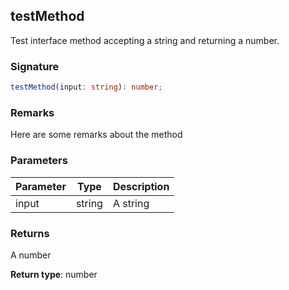## testMethod

Test interface method accepting a string and returning a number.

<h3 id="testmethod-signature">Signature</h3>

```typescript
testMethod(input: string): number;
```

<h3 id="testmethod-remarks">Remarks</h3>

Here are some remarks about the method

<h3 id="testmethod-parameters">Parameters</h3>

| Parameter | Type | Description |
| - | - | - |
| input | string | A string |

<h3 id="testmethod-returns">Returns</h3>

A number

**Return type**: number
